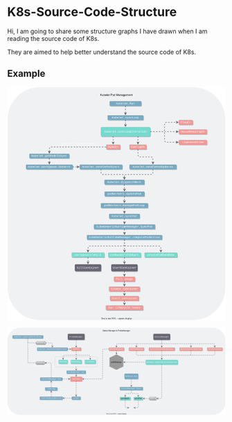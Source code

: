 # K8s-Source-Code-Structure
Hi, I am going to share some structure graphs I have drawn when I am reading the source code of K8s.

They are aimed to help better understand the source code of K8s.

## Example

![](graphs/kubelet/kubelet.svg)

![](graphs/kubelet/probeManager&statusManager.svg)
